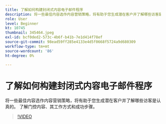 ```yaml
---
title: 了解如何构建封闭式内容电子邮件程序
description: 将一些最佳内容选作内容营销策略，将有助于您生成潜在客户并了解哪些访客是认真的。 了解门控……（描述应介于60到160个字符之间）
role: User
level: Beginner
kt: 10745
thumbnail: 345464.jpeg
exl-id: bcf0ded2-573c-4b6f-b41b-7e1d414f78ef
source-git-commit: 98ead59ff285e4133e4d5f0668f5724a9d680309
workflow-type: tm+mt
source-wordcount: '86'
ht-degree: 0%

---
```


# 了解如何构建封闭式内容电子邮件程序

将一些最佳内容选作内容营销策略，将有助于您生成潜在客户并了解哪些访客是认真的。 了解门控内容、其工作方式和成功步骤。

>[!VIDEO](https://video.tv.adobe.com/v/345464/?quality=12&learn=on)

